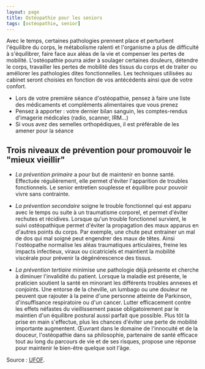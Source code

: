 ```yaml
---
layout: page
title: Ostéopathie pour les seniors
tags: [ostéopathie, senior]
---
```


Avec le temps, certaines pathologies prennent place et perturbent l'équilibre du corps, le métabolisme ralenti et l'organisme a plus de difficulté à s'équilibrer, faire face aux aléas de la vie et compenser les pertes de mobilité. L'ostéopathie pourra aider à soulager certaines douleurs, détendre le corps, travailler les pertes de mobilité des tissus du corps et de traiter ou améliorer les pathologies dites fonctionnelles. Les techniques utilisées au cabinet seront choisies en fonction de vos antécédents ainsi que de votre confort.

- Lors de votre première séance d'ostéopathie, pensez à faire une liste des médicaments et compléments alimentaires que vous prenez
- Pensez à apporter : votre dernier bilan sanguin, les comptes-rendus d'imagerie médicales (radio, scanner, IRM...)
- Si vous avez des semelles orthopédiques, il est préférable de les amener pour la séance

## Trois niveaux de prévention pour promouvoir le "mieux vieillir"

- _La prévention primaire_ a pour but de maintenir en bonne santé. Effectuée régulièrement, elle permet d'éviter l'apparition de troubles fonctionnels. Le senior entretien souplesse et équilibre pour pouvoir vivre sans contrainte.

- _La prévention secondaire_ soigne le trouble fonctionnel qui est apparu avec le temps ou suite à un traumatisme corporel, et permet d'éviter rechutes et récidives. Lorsque qu'un trouble fonctionnel survient, le suivi ostéopathique permet d'éviter la propagation des maux apparus en d'autres points du corps. Par exemple, une chute peut entrainer un mal de dos qui mal soigné peut engendrer des maux de têtes. Ainsi l'ostéopathe normalise les aléas traumatiques articulaires, freine les impacts infectieux, viraux ou cicatriciels et maintient la mobilité viscérale pour prévenir la dégénérescence des tissus.

- _La prévention tertiaire_ minimise une pathologie déjà présente et cherche à diminuer l'invalidité du patient. Lorsque la maladie est présente, le praticien soutient la santé en minorant les différents troubles annexes et conjoints. Une entorse de la cheville, un lumbago ou une douleur ne peuvent que rajouter à la peine d'une personne atteinte de Parkinson,
  d'insuffisance respiratoire ou d'un cancer. Lutter efficacement contre les effets néfastes du vieillissement passe obligatoirement par le maintien d'un équilibre postural aussi parfait que possible. Plus tôt la prise en main s'effectue, plus les chances d'éviter une perte de mobilité importante augmentent. Œuvrant dans le domaine de l'innocuité et de la douceur, l'ostéopathie dans sa philosophie, partenaire de santé efficace tout au long du parcours de vie et de ses risques, propose une réponse pour maintenir le bien-être quelque soit l'âge.

Source : [UFOF](http://www.osteofrance.com/osteopathie/bienvieillir/).
